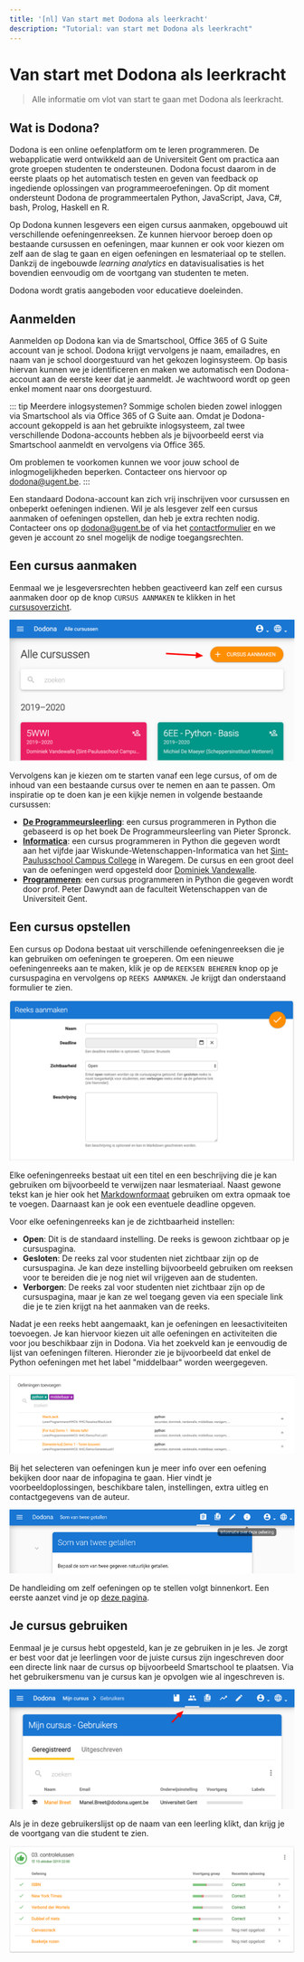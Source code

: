 ```yaml
---
title: '[nl] Van start met Dodona als leerkracht'
description: "Tutorial: van start met Dodona als leerkracht"
---
```

# Van start met Dodona als leerkracht

> Alle informatie om vlot van start te gaan met Dodona als leerkracht.

## Wat is Dodona?

Dodona is een online oefenplatform om te leren programmeren. De webapplicatie werd ontwikkeld aan de Universiteit Gent om practica aan grote groepen studenten te ondersteunen. Dodona focust daarom in de eerste plaats op het automatisch testen en geven van feedback op ingediende oplossingen van programmeeroefeningen. Op dit moment ondersteunt Dodona de programmeertalen Python, JavaScript, Java, C#, bash, Prolog, Haskell en R.

Op Dodona kunnen lesgevers een eigen cursus aanmaken, opgebouwd uit verschillende oefeningenreeksen. Ze kunnen hiervoor beroep doen op bestaande cursussen en oefeningen, maar kunnen er ook voor kiezen om zelf aan de slag te gaan en eigen oefeningen en lesmateriaal op te stellen. Dankzij de ingebouwde *learning analytics* en datavisualisaties is het bovendien eenvoudig om de voortgang van studenten te meten.

Dodona wordt gratis aangeboden voor educatieve doeleinden.

## Aanmelden

Aanmelden op Dodona kan via de Smartschool, Office 365 of G Suite account van je school. Dodona krijgt vervolgens je naam, emailadres, en naam van je school doorgestuurd van het gekozen loginsysteem. Op basis hiervan kunnen we je identificeren en maken we automatisch een Dodona-account aan de eerste keer dat je aanmeldt. Je wachtwoord wordt op geen enkel moment naar ons doorgestuurd.

::: tip Meerdere inlogsystemen?
Sommige scholen bieden zowel inloggen via Smartschool als via Office 365 of G Suite aan. Omdat je Dodona-account gekoppeld is aan het gebruikte inlogsysteem, zal twee verschillende Dodona-accounts hebben als je bijvoorbeeld eerst via Smartschool aanmeldt en vervolgens via Office 365.

Om problemen te voorkomen kunnen we voor jouw school de inlogmogelijkheden beperken. Contacteer ons hiervoor op <a href="mailto:dodona@ugent.be"> dodona@ugent.be</a>.
:::

Een standaard Dodona-account kan zich vrij inschrijven voor cursussen en onbeperkt oefeningen indienen. Wil je als lesgever zelf een cursus aanmaken of oefeningen opstellen, dan heb je extra rechten nodig. Contacteer ons op [dodona@ugent.be](mailto:dodona@ugent.be) of via het [contactformulier](https://dodona.ugent.be/nl/contact) en we geven je account zo snel mogelijk de nodige toegangsrechten.

## Een cursus aanmaken

Eenmaal we je lesgeversrechten hebben geactiveerd kan zelf een cursus aanmaken door op de knop `CURSUS AANMAKEN` te klikken in het [cursusoverzicht](https://dodona.ugent.be/nl/courses/).

![cursus aanmaken](./cursus-aanmaken.png)

Vervolgens kan je kiezen om te starten vanaf een lege cursus, of om de inhoud van een bestaande cursus over te nemen en aan te passen. Om inspiratie op te doen kan je een kijkje nemen in volgende bestaande cursussen:

- **[De Programmeursleerling](/nl/guides/the-coders-apprentice)**: een cursus programmeren in Python die gebaseerd is op het boek De Programmeursleerling van Pieter Spronck.
- **[Informatica](https://dodona.ugent.be/nl/courses/164/)**: een cursus programmeren in Python die gegeven wordt aan het vijfde jaar Wiskunde-Wetenschappen-Informatica van het [Sint-Paulusschool Campus College](https://www.collegewaregem.be/) in Waregem. De cursus en een groot deel van de oefeningen werd opgesteld door [Dominiek Vandewalle](mailto:dominiek.vandewalle@sgsintpaulus.eu).
- **[Programmeren](https://dodona.ugent.be/nl/courses/88/)**: een cursus programmeren in Python die gegeven wordt door prof. Peter Dawyndt aan de faculteit Wetenschappen van de Universiteit Gent.


## Een cursus opstellen

Een cursus op Dodona bestaat uit verschillende oefeningenreeksen die je kan gebruiken om oefeningen te groeperen. Om een nieuwe oefeningenreeks aan te maken, klik je op de `REEKSEN BEHEREN` knop op je cursuspagina en vervolgens op `REEKS AANMAKEN`. Je krijgt dan onderstaand formulier te zien.

![reeks-aanmaken](./reeks-aanmaken.png)

Elke oefeningenreeks bestaat uit een titel en een beschrijving die je kan gebruiken om bijvoorbeeld te verwijzen naar lesmateriaal. Naast gewone tekst kan je hier ook het [Markdownformaat](/nl/references/exercise-description/#markdown) gebruiken om extra opmaak toe te voegen. Daarnaast kan je ook een eventuele deadline opgeven.

Voor elke oefeningenreeks kan je de zichtbaarheid instellen:
- **Open**: Dit is de standaard instelling. De reeks is gewoon zichtbaar op je cursuspagina.
- **Gesloten**: De reeks zal voor studenten niet zichtbaar zijn op de cursuspagina. Je kan deze instelling bijvoorbeeld gebruiken om reeksen voor te bereiden die je nog niet wil vrijgeven aan de studenten.
- **Verborgen**: De reeks zal voor studenten niet zichtbaar zijn op de cursuspagina, maar je kan ze wel toegang geven via een speciale link die je te zien krijgt na het aanmaken van de reeks.

Nadat je een reeks hebt aangemaakt, kan je oefeningen en leesactiviteiten toevoegen. Je kan hiervoor kiezen uit alle oefeningen en activiteiten die voor jou beschikbaar zijn in Dodona. Via het zoekveld kan je eenvoudig de lijst van oefeningen filteren. Hieronder zie je bijvoorbeeld dat enkel de Python oefeningen met het label "middelbaar" worden weergegeven.

![oefening-toevoegen](./oefening-toevoegen.png)

Bij het selecteren van oefeningen kun je meer info over een oefening bekijken door naar de infopagina te gaan. Hier vindt je voorbeeldoplossingen, beschikbare talen, instellingen, extra uitleg en contactgegevens van de auteur.

![oefening-infopagina](./oefening-infopagina.png)

De handleiding om zelf oefeningen op te stellen volgt binnenkort. Een eerste aanzet vind je op [deze pagina](../new-exercise-repo/).

## Je cursus gebruiken

Eenmaal je je cursus hebt opgesteld, kan je ze gebruiken in je les. Je zorgt er best voor dat je leerlingen voor de juiste cursus zijn ingeschreven door een directe link naar de cursus op bijvoorbeeld Smartschool te plaatsen. Via het gebruikersmenu van je cursus kan je opvolgen wie al ingeschreven is.

![cursus-gebruikers](./cursus-gebruikers.png)

Als je in deze gebruikerslijst op de naam van een leerling klikt, dan krijg je de voortgang van die student te zien.

![reeks-voortgang](./reeks-voortgang.png)